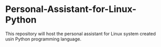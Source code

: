 # Personal-Assistant-for-Linux-Python
This repository will host the personal assistant for Linux system created usin Python programming language.
